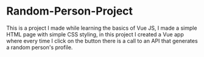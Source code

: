 # Random-Person-Project
This is a project I made while learning the basics of Vue JS, I made a simple HTML page with simple CSS styling, in this project I created a Vue app where every time I click on the button there is a call to an API that generates a random person's profile.
